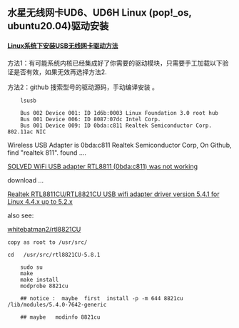 
## 水星无线网卡UD6、UD6H Linux (pop!_os, ubuntu20.04)驱动安装


#### [Linux系统下安装USB无线网卡驱动方法](https://www.jianshu.com/p/a9f768d37ada)


方法1：有可能系统内核已经集成好了你需要的驱动模块，只需要手工加载以下验证是否有效，如果无效再选择方法2.

方法2：github 搜索型号的驱动源码，手动编译安装 。



        lsusb
        
        Bus 002 Device 001: ID 1d6b:0003 Linux Foundation 3.0 root hub
        Bus 001 Device 006: ID 8087:07dc Intel Corp. 
        Bus 001 Device 009: ID 0bda:c811 Realtek Semiconductor Corp. 802.11ac NIC
        
        
  Wireless USB Adapter is 0bda:c811 Realtek Semiconductor Corp, On Github, find "realtek 811".  found ....
    
  [SOLVED WiFi USB adapter RTL8811 (0bda:c811) was not working](https://forum.mxlinux.org/viewtopic.php?f=107&t=50579)
    
  download ...   
  
  [ Realtek RTL8811CU/RTL8821CU USB wifi adapter driver version 5.4.1 for Linux 4.4.x up to 5.2.x](https://github.com/smp79/rtl8821CU)
    
  also see:  
                
  [ whitebatman2/rtl8821CU ](https://github.com/whitebatman2/rtl8821CU)
    
    copy as root to /usr/src/
    
    cd   /usr/src/rtl8821CU-5.8.1
    
        sudo su
        make
        make install
        modprobe 8821cu
        
        ## notice :  maybe  first  install -p -m 644 8821cu   /lib/modules/5.4.0-7642-generic
        
        ## maybe   modinfo 8821cu
        
        
        
    
    


